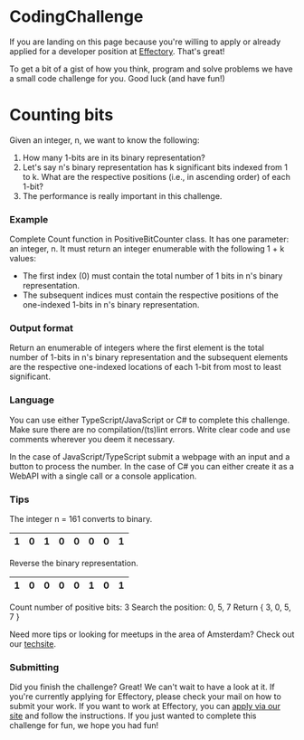 # CodingChallenge
If you are landing on this page because you're willing to apply or already applied for a developer position at [Effectory](http://www.effectory.com/). That's great!

To get a bit of a gist of how you think, program and solve problems we have a small code challenge for you. Good luck (and have fun!)

# Counting bits
Given an integer, n, we want to know the following:
1. How many 1-bits are in its binary representation?
2. Let's say n's binary representation has k significant bits indexed from 1 to k. What are the respective positions (i.e., in ascending order) of each 1-bit?
3. The performance is really important in this challenge.


### Example

Complete Count function in PositiveBitCounter class. It has one parameter: an integer, n. It must return an integer enumerable with the following 1 + k values:
* The first index (0) must contain the total number of 1 bits in n's binary representation.
* The subsequent indices must contain the respective positions of the one-indexed 1-bits in n's binary representation.

### Output format

Return an enumerable of integers where the first element is the total number of 1-bits in n's binary representation and the subsequent elements are the respective one-indexed locations of each 1-bit from most to least significant.

### Language

You can use either TypeScript/JavaScript or C# to complete this challenge. Make sure there are no compilation/(ts)lint errors. Write clear code and use comments wherever you deem it necessary.

In the case of JavaScript/TypeScript submit a webpage with an input and a button to process the number. In the case of C# you can either create it as a WebAPI with a single call or a console application.


### Tips

The integer n = 161 converts to binary.

1 | 0 | 1 | 0 | 0 | 0 | 0 | 1
---|---|---|---|---|---|---| ---|

Reverse the binary representation.

1 | 0 | 0 | 0 | 0 | 1 | 0 | 1
---|---|---|---|---|---|---| ---|

Count number of positive bits: 3
Search the position: 0, 5, 7
Return { 3, 0, 5, 7 }


Need more tips or looking for meetups in the area of Amsterdam? Check out our [techsite](http://tech.effectory.com/).


### Submitting

Did you finish the challenge? Great! We can't wait to have a look at it. If you're currently applying for Effectory, please check your mail on how to submit your work. If you want to work at Effectory, you can [apply via our site](https://www.effectory.com/careers/software-developer/) and follow the instructions. If you just wanted to complete this challenge for fun, we hope you had fun!
